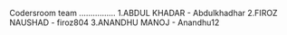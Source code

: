 Codersroom team
................
1.ABDUL KHADAR - Abdulkhadhar
2.FIROZ NAUSHAD - firoz804
3.ANANDHU MANOJ - Anandhu12
